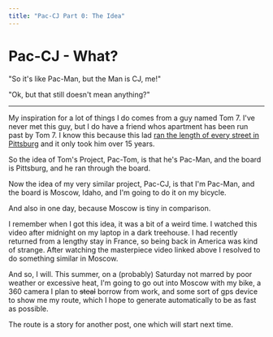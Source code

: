 ```yaml
---
title: "Pac-CJ Part 0: The Idea"
---
```


# Pac-CJ - What?

"So it's like Pac-Man, but the Man is CJ, me!"

"Ok, but that still doesn't mean anything?"

---

My inspiration for a lot of things I do comes from a guy named Tom 7. I've never met this guy, but I do have a friend whos apartment has been run past by Tom 7. I know this because this lad [ran the length of every street in Pittsburg](https://youtu.be/1c8i5SABqwU) and it only took him over 15 years. 

So the idea of Tom's Project, Pac-Tom, is that he's Pac-Man, and the board is Pittsburg, and he ran through the board.

Now the idea of my very similar project, Pac-CJ, is that I'm Pac-Man, and the board is Moscow, Idaho, and I'm going to do it on my bicycle.

And also in one day, because Moscow is tiny in comparison.

I remember when I got this idea, it was a bit of a weird time. I watched this video after midnight on my laptop in a dark treehouse. I had recently returned from a lengthy stay in France, so being back in America was kind of strange. After watching the masterpiece video linked above I resolved to do something similar in Moscow. 

And so, I will. This summer, on a (probably) Saturday not marred by poor weather or excessive heat, I'm going to go out into Moscow with my bike, a 360 camera I plan to ~~steal~~ borrow from work, and some sort of gps device to show me my route, which I hope to generate automatically to be as fast as possible.

The route is a story for another post, one which will start next time. 